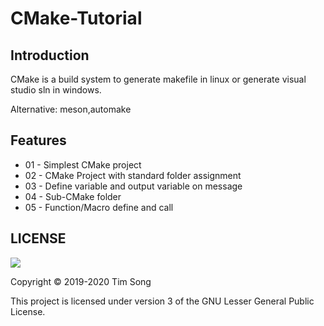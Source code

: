 CMake-Tutorial
===============

Introduction
------------

CMake is a build system to generate makefile in linux or generate visual studio sln in windows.

Alternative:
meson,automake

Features
--------

- 01 - Simplest CMake project
- 02 - CMake Project with standard folder assignment
- 03 - Define variable and output variable on message
- 04 - Sub-CMake folder
- 05 - Function/Macro define and call

LICENSE
-------

![](http://www.gnu.org/graphics/lgplv3-147x51.png)

Copyright © 2019-2020 Tim Song

This project is licensed under version 3 of the GNU Lesser General Public License.
